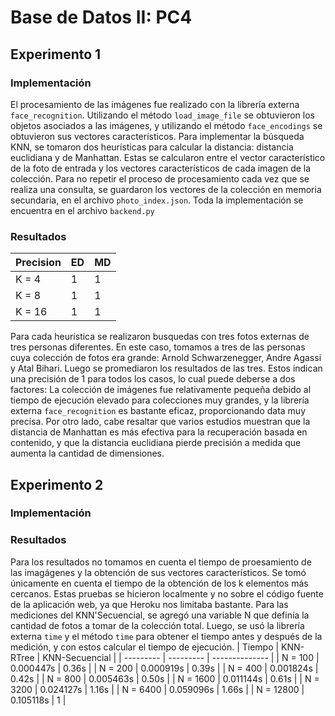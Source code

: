 # Base de Datos II: PC4
## Experimento 1
### Implementación
El procesamiento de las imágenes fue realizado con la librería externa `face_recognition`. Utilizando el método `load_image_file` se obtuvieron los objetos asociados a las imágenes, y utilizando el método `face_encodings` se obtuvieron sus vectores característicos. Para implementar la búsqueda KNN, se tomaron dos heurísticas para calcular la distancia: distancia euclidiana y de Manhattan. Estas se calcularon entre el vector característico de la foto de entrada y los vectores característicos de cada imagen de la colección. Para no repetir el proceso de procesamiento cada vez que se realiza una consulta, se guardaron los vectores de la colección en memoria secundaria, en el archivo `photo_index.json`. Toda la implementación se encuentra en el archivo `backend.py`
### Resultados
| Precision | ED | MD |
| --------- | -- | -- |
| K = 4     |  1 |  1 |
| K = 8     |  1 |  1 |
| K = 16    |  1 |  1 |

Para cada heurística se realizaron busquedas con tres fotos externas de tres personas diferentes. En este caso, tomamos a tres de las personas cuya colección de fotos era grande: Arnold Schwarzenegger, Andre Agassi y Atal Bihari. Luego se promediaron los resultados de las tres. Estos indican una precisión de 1 para todos los casos, lo cual puede deberse a dos factores: La colección de imágenes fue relativamente pequeña debido al tiempo de ejecución elevado para colecciones muy grandes, y la librería externa `face_recognition` es bastante eficaz, proporcionando data muy precisa. Por otro lado, cabe resaltar que varios estudios muestran que la distancia de Manhattan es más efectiva para la recuperación basada en contenido, y que la distancia euclidiana pierde precisión a medida que aumenta la cantidad de dimensiones.
## Experimento 2
### Implementación
### Resultados
Para los resultados no tomamos en cuenta el tiempo de proesamiento de las imagágenes y la obtención de sus vectores característicos. Se tomó únicamente en cuenta el tiempo de la obtención de los k elementos más cercanos. Estas pruebas se hicieron localmente y no sobre el código fuente de la aplicación web, ya que Heroku nos limitaba bastante. Para las mediciones del KNN'Secuencial, se agregó una variable N que definía la cantidad de fotos a tomar de la colección total. Luego, se usó la librería externa `time` y el método `time` para obtener el tiempo antes y después de la medición, y con estos calcular el tiempo de ejecución.
| Tiempo    | KNN-RTree | KNN-Secuencial |
| --------- | --------- | -------------- |
| N = 100   | 0.000447s |  0.36s         |
| N = 200   | 0.000919s |  0.39s         |
| N = 400   | 0.001824s |  0.42s         |
| N = 800   | 0.005463s |  0.50s         |
| N = 1600  | 0.011144s |  0.61s         |
| N = 3200  | 0.024127s |  1.16s         |
| N = 6400  | 0.059096s |  1.66s         |
| N = 12800 | 0.105118s |  1             |
